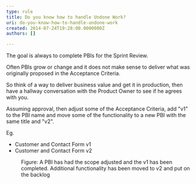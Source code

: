 ```yaml
---
type: rule
title: Do you know how to handle Undone Work?
uri: do-you-know-how-to-handle-undone-work
created: 2014-07-24T19:28:00.0000000Z
authors: []

---
```




<span class='intro'> <p class="p1">The goal is always to complete PBIs for the Sprint Review.</p><p class="p1">Often PBIs grow or change and it does not make sense to deliver what was originally proposed in the Acceptance Criteria.</p> </span>

<p>So think of a way to deliver business value and get it in production, then have a hallway conversation with the Product Owner to see if he agrees with you.</p><p>Assuming approval, then adjust some of the Acceptance Criteria, add &quot;v1&quot; to the PBI name and move some of the functionality to a new PBI with the same title and &quot;v2&quot;.</p><p>Eg.</p><ul><li>Customer and Contact Form v1</li><li>Customer and Contact Form v2</li></ul><dl><dt><img src="/Management/RulesToBetterScrumUsingTFS/PublishingImages/undone-work.png" alt="" /></dt><dd>Figure&#58; A PBI has had the scope adjusted and the v1 has been completed. Additional functionality has been moved to v2 and put on the backlog</dd></dl>


